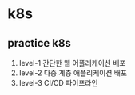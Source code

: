# k8s

## practice k8s


1. level-1 간단한 웹 어플래케이션 배포
2. level-2 다중 계층 애플리케이션 배포
3. level-3 CI/CD 파이프라인 
